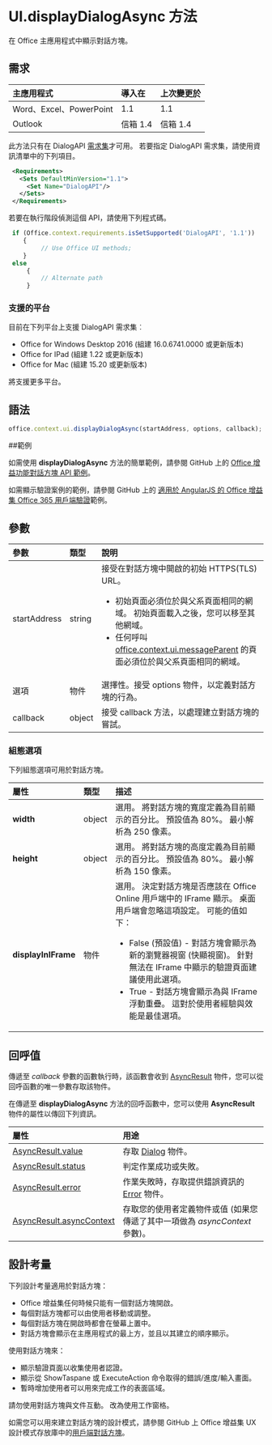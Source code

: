 ﻿# UI.displayDialogAsync 方法

在 Office 主應用程式中顯示對話方塊。 

## 需求

|主應用程式|導入在|上次變更於|
|:---------------|:--------|:----------|
|Word、Excel、PowerPoint|1.1|1.1|
|Outlook|信箱 1.4|信箱 1.4|

此方法只有在 DialogAPI [需求集](../../docs/overview/specify-office-hosts-and-api-requirements.md)才可用。 若要指定 DialogAPI 需求集，請使用資訊清單中的下列項目。

```xml
 <Requirements> 
   <Sets DefaultMinVersion="1.1"> 
     <Set Name="DialogAPI"/> 
   </Sets> 
 </Requirements> 

```

若要在執行階段偵測這個 API，請使用下列程式碼。

```js
 if (Office.context.requirements.isSetSupported('DialogAPI', '1.1')) 
    {  
         // Use Office UI methods; 
    } 
 else 
     { 
         // Alternate path 
     } 
```



### 支援的平台
目前在下列平台上支援 DialogAPI 需求集︰

  - Office for Windows Desktop 2016 (組建 16.0.6741.0000 或更新版本)
  - Office for IPad (組建 1.22 或更新版本)
  - Office for Mac (組建 15.20 或更新版本) 

將支援更多平台。 

## 語法

```js
office.context.ui.displayDialogAsync(startAddress, options, callback);
```
##範例

如需使用 **displayDialogAsync** 方法的簡單範例，請參閱 GitHub 上的 [Office 增益功能對話方塊 API 範例](https://github.com/OfficeDev/Office-Add-in-Dialog-API-Simple-Example/)。

如需顯示驗證案例的範例，請參閱 GitHub 上的 [適用於 AngularJS 的 Office 增益集 Office 365 用戶端驗證](https://github.com/OfficeDev/Word-Add-in-AngularJS-Client-OAuth)範例。

 
## 參數

| 參數	    | 類型	   |說明|
|:---------------|:--------|:----------|
|startAddress|string|接受在對話方塊中開啟的初始 HTTPS(TLS) URL。 <ul><li>初始頁面必須位於與父系頁面相同的網域。 初始頁面載入之後，您可以移至其他網域。</li><li>任何呼叫 [office.context.ui.messageParent](officeui.messageparent.md) 的頁面必須位於與父系頁面相同的網域。</li></ul>|
|選項|物件|選擇性。接受 options 物件，以定義對話方塊的行為。|
|callback|object|接受 callback 方法，以處理建立對話方塊的嘗試。|
    
### 組態選項
下列組態選項可用於對話方塊。


| 屬性     | 類型	   |描述|
|:---------------|:--------|:----------|
|**width**|object|選用。 將對話方塊的寬度定義為目前顯示的百分比。 預設值為 80%。 最小解析為 250 像素。|
|**height**|object|選用。 將對話方塊的高度定義為目前顯示的百分比。 預設值為 80%。 最小解析為 150 像素。|
|**displayInIFrame**|物件|選用。 決定對話方塊是否應該在 Office Online 用戶端中的 IFrame 顯示。 桌面用戶端會忽略這項設定。 可能的值如下：<ul><li>False (預設值) - 對話方塊會顯示為新的瀏覽器視窗 (快顯視窗)。 針對無法在 IFrame 中顯示的驗證頁面建議使用此選項。 </li><li>True - 對話方塊會顯示為與 IFrame 浮動重疊。 這對於使用者經驗與效能是最佳選項。</li>|


## 回呼值
傳遞至 _callback_ 參數的函數執行時，該函數會收到 [AsyncResult](../../reference/shared/asyncresult.md) 物件，您可以從回呼函數的唯一參數存取該物件。

在傳遞至 **displayDialogAsync** 方法的回呼函數中，您可以使用 **AsyncResult** 物件的屬性以傳回下列資訊。



|**屬性**|**用途**|
|:-----|:-----|
|[AsyncResult.value](../../reference/shared/asyncresult.value.md)|存取 [Dialog](../../reference/shared/officeui.dialog.md) 物件。|
|[AsyncResult.status](../../reference/shared/asyncresult.status.md)|判定作業成功或失敗。|
|[AsyncResult.error](../../reference/shared/asyncresult.error.md)|作業失敗時，存取提供錯誤資訊的 [Error](../../reference/shared/error.md) 物件。|
|[AsyncResult.asyncContext](../../reference/shared/asyncresult.asynccontext.md)|存取您的使用者定義物件或值 (如果您傳遞了其中一項做為 _asyncContext_ 參數)。|


## 設計考量
下列設計考量適用於對話方塊：

- Office 增益集任何時候只能有一個對話方塊開啟。
- 每個對話方塊都可以由使用者移動或調整。
- 每個對話方塊在開啟時都會在螢幕上置中。
- 對話方塊會顯示在主應用程式的最上方，並且以其建立的順序顯示。

使用對話方塊來：

- 顯示驗證頁面以收集使用者認證。
- 顯示從 ShowTaspane 或 ExecuteAction 命令取得的錯誤/進度/輸入畫面。
- 暫時增加使用者可以用來完成工作的表面區域。

請勿使用對話方塊與文件互動。 改為使用工作窗格。 

如需您可以用來建立對話方塊的設計模式，請參閱 GitHub 上 Office 增益集 UX 設計模式存放庫中的[用戶端對話方塊](https://github.com/OfficeDev/Office-Add-in-UX-Design-Patterns/blob/master/Patterns/Client_Dialog.md)。
